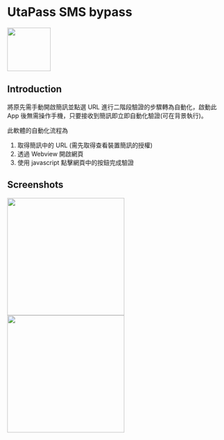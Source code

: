 UtaPass SMS bypass
===============================

<img src="https://img.au-market.com/mapi/pc_icon/39767/3976700000002/100211_116788.png" width="100">

Introduction
---

將原先需手動開啟簡訊並點選 URL 進行二階段驗證的步驟轉為自動化，啟動此 App 後無需操作手機，只要接收到簡訊即立即自動化驗證(可在背景執行)。

此軟體的自動化流程為
1. 取得簡訊中的 URL (需先取得查看裝置簡訊的授權)
2. 透過 Webview 開啟網頁
3. 使用 javascript 點擊網頁中的按鈕完成驗證

Screenshots
---

 <img src="https://imgur.com/CU3yOsd.png" width="270">  <img src="https://imgur.com/TJqtwf0.png" width="270">
